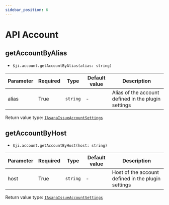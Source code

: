 ```yaml
---
sidebar_position: 6
---
```

# API Account

## getAccountByAlias
- `$ji.account.getAccountByAlias(alias: string)`

| Parameter | Required | Type | Default value | Description |
|-|-|-|-|-|
| alias | True | `string` | - | Alias of the account defined in the plugin settings |

Return value type: [`IAsanaIssueAccountSettings`](https://github.com/marc0l92/obsidian-asana-issue/blob/master/src/interfaces/settingsInterfaces.ts#L47-L68)

## getAccountByHost
- `$ji.account.getAccountByHost(host: string)`

| Parameter | Required | Type | Default value | Description |
|-|-|-|-|-|
| host | True | `string` | - | Host of the account defined in the plugin settings |

Return value type: [`IAsanaIssueAccountSettings`](https://github.com/marc0l92/obsidian-asana-issue/blob/master/src/interfaces/settingsInterfaces.ts#L47-L68)

